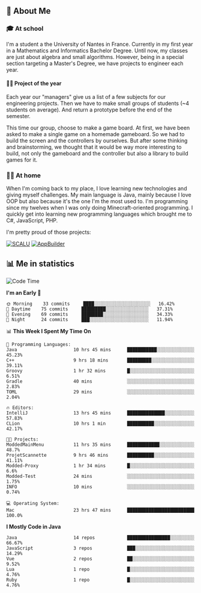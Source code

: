 ## 👀 About Me

### 🎓 At school

I'm a student a the University of Nantes in France. Currently in my first year in a Mathematics and Informatics Bachelor Degree. Until now, my classes are just about algebra and small algorithms. However, being in a special section targeting a Master's Degree, we have projects to engineer each year. 

#### 🔧🔬 Project of the year

Each year our "managers" give us a list of a few subjects for our engineering projects. Then we have to make small groups of students (~4 students on average). And return a prototype before the end of the semester.

This time our group, choose to make a game board. At first, we have been asked to make a single game on a homemade gameboard. So we had to build the screen and the controllers by ourselves. 
But after some thinking and brainstorming, we thought that it would be way more interesting to build, not only the gameboard and the controller but also a library to build games for it.

### 👨‍💻 At home

When I'm coming back to my place, I love learning new technologies and giving myself challenges. My main language is Java, mainly because I love OOP but also because it's the one I'm the most used to. I'm programming since my twelves when I was only doing Minecraft-oriented programming.  I quickly get into learning new programming languages which brought me to C#, JavaScript, PHP. 

I'm pretty proud of those projects:

[![SCALU](https://github-readme-stats.vercel.app/api/pin?username=renardfute&repo=SCALU)](https://github.com/renardfute/scalu)
[![AppBuilder](https://github-readme-stats.vercel.app/api/pin?username=pulsedev2&repo=AppBuilder)](https://github.com/pulsedev2/AppBuilder)

## 📊 Me in statistics
<!--START_SECTION:waka-->
![Code Time](http://img.shields.io/badge/Code%20Time-91%20hrs%202%20mins-blue)

**I'm an Early 🐤** 

```text
🌞 Morning    33 commits     ████░░░░░░░░░░░░░░░░░░░░░   16.42% 
🌆 Daytime    75 commits     █████████░░░░░░░░░░░░░░░░   37.31% 
🌃 Evening    69 commits     ████████░░░░░░░░░░░░░░░░░   34.33% 
🌙 Night      24 commits     ███░░░░░░░░░░░░░░░░░░░░░░   11.94%

```


📊 **This Week I Spent My Time On** 

```text
💬 Programming Languages: 
Java                     10 hrs 45 mins      ███████████░░░░░░░░░░░░░░   45.23% 
C++                      9 hrs 18 mins       █████████░░░░░░░░░░░░░░░░   39.11% 
Groovy                   1 hr 32 mins        █░░░░░░░░░░░░░░░░░░░░░░░░   6.51% 
Gradle                   40 mins             ░░░░░░░░░░░░░░░░░░░░░░░░░   2.83% 
TOML                     29 mins             ░░░░░░░░░░░░░░░░░░░░░░░░░   2.04%

🔥 Editors: 
IntelliJ                 13 hrs 45 mins      ██████████████░░░░░░░░░░░   57.83% 
CLion                    10 hrs 1 min        ██████████░░░░░░░░░░░░░░░   42.17%

🐱‍💻 Projects: 
ModdedMainMenu           11 hrs 35 mins      ████████████░░░░░░░░░░░░░   48.7% 
ProjetScannette          9 hrs 46 mins       ██████████░░░░░░░░░░░░░░░   41.11% 
Modded-Proxy             1 hr 34 mins        █░░░░░░░░░░░░░░░░░░░░░░░░   6.6% 
Modded-Test              24 mins             ░░░░░░░░░░░░░░░░░░░░░░░░░   1.75% 
INFO                     10 mins             ░░░░░░░░░░░░░░░░░░░░░░░░░   0.74%

💻 Operating System: 
Mac                      23 hrs 47 mins      █████████████████████████   100.0%

```

**I Mostly Code in Java** 

```text
Java                     14 repos            ████████████████░░░░░░░░░   66.67% 
JavaScript               3 repos             ███░░░░░░░░░░░░░░░░░░░░░░   14.29% 
Vue                      2 repos             ██░░░░░░░░░░░░░░░░░░░░░░░   9.52% 
Lua                      1 repo              █░░░░░░░░░░░░░░░░░░░░░░░░   4.76% 
Ruby                     1 repo              █░░░░░░░░░░░░░░░░░░░░░░░░   4.76%

```



<!--END_SECTION:waka-->
